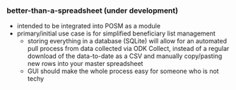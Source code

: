 ### better-than-a-spreadsheet (under development)

- intended to be integrated into POSM as a module
- primary/initial use case is for simplified beneficiary list management
  - storing everything in a database (SQLite) will allow for an automated pull process from data collected via ODK Collect, instead of a regular download of the data-to-date as a CSV and manually copy/pasting new rows into your master spreadsheet
  - GUI should make the whole process easy for someone who is not techy

